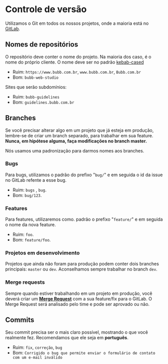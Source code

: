 # Controle de versão

Utilizamos o Git em todos os nossos projetos, onde a maioria está no [GitLab](https://about.gitlab.com). 

## Nomes de repositórios

O repositório deve conter o nome do projeto. Na maioria dos caso, é o nome do próprio cliente. O nome deve ser no padrão [kebab-cased](http://wiki.c2.com/?KebabCase)

- Ruim: `https://www.bubb.com.br`, `www.bubb.com.br`, `Bubb.com.br`
- Bom: `bubb-web-studio`

Sites que serão subdomínios:

- Ruim: `bubb-guidelines`
- Bom: `guidelines.bubb.com.br`

## Branches

Se você precisar alterar algo em um projeto que já esteja em produção, lembre-se de criar um branch separado, para trabalhar em sua feature. **Nunca, em hipótese alguma, faça modificações no branch master.**

Nós usamos uma padronização para darmos nomes aos branches.

### Bugs

Para bugs, utilizamos o padrão do prefixo "`bug/`" e em seguida o id da issue no GitLab refente a esse bug.

- Ruim: `bugs` , `bug`.
- Bom: `bug/123`.

### Features

Para features, utilizaremos como. padrão o prefixo "`feature/`" e em seguida o nome da nova feature.

- Ruim: `foo`.
- Bom: `feature/foo`.

### Projetos em desenvolvimento

Projetos que ainda não foram para produção podem conter dois branches principais: `master` ou `dev`. Aconselhamos sempre trabalhar no branch `dev`.

### Merge requests

Sempre quando estiver trabalhando em um projeto em produção, você deverá criar um [**Merge Request**](https://docs.gitlab.com/ee/gitlab-basics/add-merge-request.html) com a sua feature/fix para o GitLab. O Merge Request será analisado pelo time e pode ser aprovado ou não.

## Commits

Seu commit precisa ser o mais claro possível, mostrando o que você realmente fez. Recomendamos que ele seja em **português**.

- Ruim: `fix`, `correção`, `bug`
- Bom: `Corrigido o bug que permite enviar o formulário de contato com um e-mail inválido`